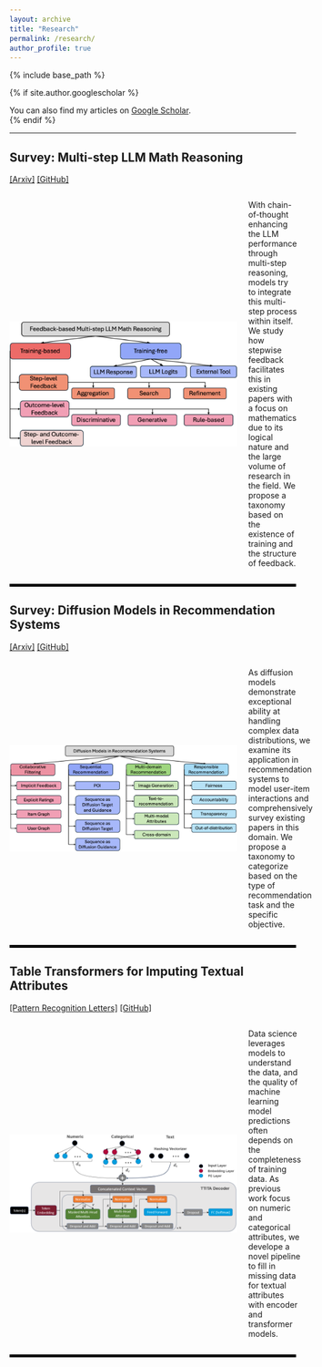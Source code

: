 ```yaml
---
layout: archive
title: "Research"
permalink: /research/
author_profile: true
---
```


{% include base_path %}

{% if site.author.googlescholar %}
  <div class="wordwrap">You can also find my articles on <a href="{{site.author.googlescholar}}">Google Scholar</a>.</div>
{% endif %}

---

## **Survey: Multi-step LLM Math Reasoning**
[[Arxiv]](https://arxiv.org/pdf/2502.14333) [[GitHub]](https://github.com/tingruew/Feedback-based-Multi-step-LLM-Math-Reasoning)

<div style="display: flex; align-items: center;">
  <img src="../images/publications/mathreasoning.png" width="400" style="margin-right: 20px;" />
  <p>With chain-of-thought enhancing the LLM performance through multi-step reasoning, models try to integrate this multi-step process within itself. We study how stepwise feedback facilitates this in existing papers with a focus on mathematics due to its logical nature and the large volume of research in the field. We propose a taxonomy based on the existence of training and the structure of feedback.</p>
</div>

<hr style="border: 2px solid black;" />

## **Survey: Diffusion Models in Recommendation Systems**
[[Arxiv]](https://arxiv.org/pdf/2501.10548) [[GitHub]](https://github.com/tingruew/DiffusionModels-In-RecSys)

<div style="display: flex; align-items: center;">
  <img src="../images/publications/diffusionrecsys.png" width="400" style="margin-right: 20px;" />
  <p>As diffusion models demonstrate exceptional ability at handling complex data distributions, we examine its application in recommendation systems to model user-item interactions and comprehensively survey existing papers in this domain. We propose a taxonomy to categorize based on the type of recommendation task and the specific objective. </p>
</div>

<hr style="border: 2px solid black;" />

## **Table Transformers for Imputing Textual Attributes**
[[Pattern Recognition Letters]](https://arxiv.org/pdf/2408.02128) [[GitHub]](https://github.com/tingruew/TTITA-Text-Imputation)

<div style="display: flex; align-items: center;">
  <img src="../images/publications/ttita.png" width="400" style="margin-right: 20px;" />
  <p>Data science leverages models to understand the data, and the quality of machine learning model predictions often depends on the completeness of training data. As previous work focus on numeric and categorical attributes, we develope a novel pipeline to fill in missing data for textual attributes with encoder and transformer models.</p>
</div>

<hr style="border: 2px solid black;" />


